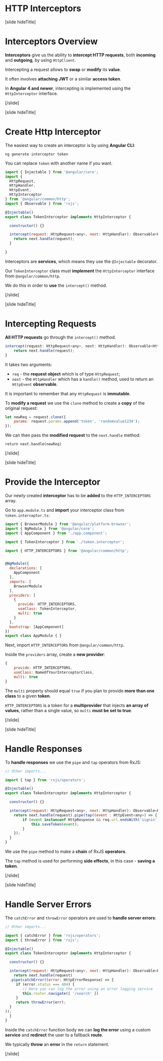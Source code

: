 # HTTP Interceptors

[slide hideTitle]

# Interceptors Overview

**Interceptors** give us the ability to **intercept HTTP requests**, both **incoming** and **outgoing**, by using `HttpClient`.

Intercepting a request allows to **swap** or **modify** its **value**.

It often involves **attaching JWT** or a similar **access token**.

In **Angular 4 and newer**, intercepting is implemented using the `HttpInterceptor` interface.

[/slide]


[slide hideTitle]

# Create Http Interceptor

The easiest way to create an interceptor is by using **Angular CLI**:

`ng generate interceptor token`

You can replace `token` with another name if you want.

```js
import { Injectable } from '@angular/core';
import {
  HttpRequest,
  HttpHandler,
  HttpEvent,
  HttpInterceptor
} from '@angular/common/http';
import { Observable } from 'rxjs';

@Injectable()
export class TokenInterceptor implements HttpInterceptor {

  constructor() {}

  intercept(request: HttpRequest<any>, next: HttpHandler): Observable<HttpEvent<any>> {
    return next.handle(request);
  }

}

```

Interceptors are **services**, which means they use the `@Injectable` decorator.

Our `TokenInterceptor` class must **implement** the `HttpInterceptor` interface from `@angular/common/http`.

We do this in order to **use** the `intercept()` method.

[/slide]

[slide hideTitle]

# Intercepting Requests

**All HTTP requests** go through the `intercept()` method.

```js
intercept(request: HttpRequest<any>, next: HttpHandler): Observable<HttpEvent<any>> {
    return next.handle(request);
}
```

It takes two arguments:

- `req` - the **request object** which is of type `HttpRequest`;
- `next` - the `HttpHandler` which has a `handle()` method, used to return an `HttpEvent` **observable**.

It is important to remember that any `HttpRequest` is **immutable**.

To **modify a request** we use the `clone` method to create a **copy** of the original request:

```js
let newReq = request.clone({
    params: request.params.append('token', 'randomvalue1234');
});
```

We can then pass the **modified request** to the `next.handle` method:

`return next.handle(newReq)`

[/slide]

[slide hideTitle]

# Provide the Interceptor

Our newly created **interceptor** has to be **added** to the `HTTP_INTERCEPTORS` array.

Go to `app.module.ts` and **import** your interceptor class from `token.interceptor.ts`:

```js
import { BrowserModule } from '@angular/platform-browser';
import { NgModule } from '@angular/core';
import { AppComponent } from './app.component';

import { TokenInterceptor } from './token.interceptor';

import { HTTP_INTERCEPTORS } from '@angular/common/http';


@NgModule({
  declarations: [
    AppComponent
  ],
  imports: [
    BrowserModule
  ],
  providers: [
    {
      provide: HTTP_INTERCEPTORS,
      useClass: TokenInterceptor,
      multi: true
    }  
  ],
  bootstrap: [AppComponent]
})
export class AppModule { }

```

Next, import `HTTP_INTERCEPTORS` from `@angular/common/http`.

Inside the `providers` array, create a **new provider**:

```js
{
    provide: HTTP_INTERCEPTORS,
    useClass: NameOfYourInterceptorClass,
    multi: true
}
```

The `multi` property should equal `true` if you plan to provide **more than one class** to a given **token**.

`HTTP_INTERCEPTORS` is a token for a **multiprovider** that injects **an array of values**, rather than a single value, so `multi` **must be set to true**.

[/slide]

[slide hideTitle]

# Handle Responses

To **handle responses** we use the `pipe` and `tap` operators from RxJS:

```js
// Other imports...

import { tap } from 'rxjs/operators';

@Injectable()
export class TokenInterceptor implements HttpInterceptor {

  constructor() {}

  intercept(request: HttpRequest<any>, next: HttpHandler): Observable<HttpEvent<any>> {
    return next.handle(request).pipe(tap((event : HttpEvent<any>) => {
        if (event instanceof HttpResponse && req.url.endsWith('signin')) {
            this.saveToken(event);
        }
    });
  }
}

```

We use the `pipe` method to make a **chain** of RxJS **operators**.

The `tap` method is used for performing **side effects**, in this case - **saving a token**.

[/slide]

[slide hideTitle]

# Handle Server Errors

The `catchError` and `throwError` operators are used to **handle server errors**:

```js
// Other imports...

import { catchError } from 'rxjs/operators';
import { throwError } from 'rxjs';

@Injectable()
export class TokenInterceptor implements HttpInterceptor {

  constructor() {}

  intercept(request: HttpRequest<any>, next: HttpHandler): Observable<HttpEvent<any>> {
    return next.handle(request)
  .pipe(catchError((error: HttpErrorResponse) => {
     if (error.status === 404) {
        // Here you can log the error using an error logging service
        this.router.navigate([ '/search' ])
     }
     return throwError(err);
  }
));
  }
}

```

Inside the `catchError` function body we can **log the error** using a custom **service** and **redirect** the user to a fallback **route**.

We typically **throw** an **error** in the `return` statement.

[/slide]